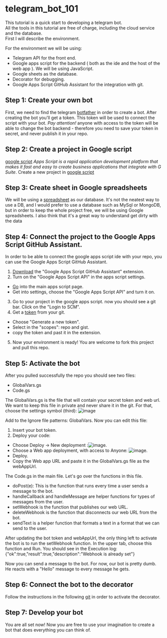 # telegram_bot_101

This tutorial is a quick start to developing a telegram bot.  
All the tools in this tutorial are free of charge, including the cloud service and the database.  
First I will describe the environment.

For the environment we will be using:  
- Telegram API for the front end.
- Google apps script for the backend ( both as the ide and the host of the web app ). We will be using JavaScript.
- Google sheets as the database.
- Decorator for debugging.
- Google Apps Script GitHub Assistant for the integration with git.

## Step 1: Create your own bot
First, we need to find the telegram [botfather](https://t.me/BotFather) in order to create a bot.
After creating the bot you'll get a token. This token will be used to connect the script with your bot.
*Pay attention!* anyone with access to the token will be able to change the bot backend - therefore you need to save your token in secret, and never publish it in your repo.

## Step 2: Create a project in Google script
[google script](https://script.google.com/) *Apps Script is a rapid application development platform that makes it fast and easy to create business applications that integrate with G Suite*.
Create a new project in [google script](https://script.google.com/)

## Step 3: Create sheet in Google spreadsheets
We will be using a [spreadsheet](https://docs.google.com/spreadsheets) as our database.
It's not the neatest way to use a DB, and I would prefer to use a database such as MySql or MongoDB, 
but in order to keep the whole project free, we will be using Google spreadsheets.
I also think that it's a great way to understand get dirty with the data 

## Step 4: Connect the project to the Google Apps Script GitHub Assistant.
In order to be able to connect the google apps script ide with your repo, you can use the Google Apps Script GitHub Assistant.
1. [Download](https://chrome.google.com/webstore/detail/google-apps-script-github/lfjcgcmkmjjlieihflfhjopckgpelofo?hl=en) the "Google Apps Script GitHub Assistant" extension.
2. Turn on the "Google Apps Script API" in the apps script settings.
  - [Go](https://script.google.com/) into the main apps script page.
  - Get into settings, choose the "Google Apps Script API" and turn it on.
3. Go to your project in the google apps script. now you should see a git bar. Click on the "Login to SCM".
4. Get a [token](https://github.com/settings/tokens) from your git.
  - Choose "Generate a new token".
  - Select in the "scopes": repo and gist.
  - copy the token and past it in the extension.
5. Now your environment is ready! You are welcome to fork this project and pull this repo.

## Step 5: Activate the bot
After you pulled successfully the repo you should see two files:
  - GlobalVars.gs
  - Code.gs


The GlobalVars.gs is the file that will contain your secret token and web url. 
We want to keep this file in private and never share it in the git.
For that, choose the settings symbol (third): 
![image](https://user-images.githubusercontent.com/49562866/139410034-2a69c1a4-ea0e-4ddf-9e86-0d919efded97.png)

Add to the Ignore file patterns: GlobalVars.
Now you can edit this file:
1. Insert your bot token.
2. Deploy your code:
  - Choose Deploy -> New deployment :![image](https://user-images.githubusercontent.com/49562866/139410379-cb97879c-96ce-47c3-b075-fbe345aaf319.png).
  - Choose a Web app deployment, with access to Anyone: ![image](https://user-images.githubusercontent.com/49562866/139410634-a5f09ad6-924d-4fff-be08-ceac54e556c0.png).
  - Deploy.
  - Copy the Web app URL and paste it in the GlobalVars.gs file as the webAppUrl.

The Code.gs in the main file.
Let's go over the functions in this file.

- doPost(e): This is the function that runs every time a user sends a message to the bot.
- handleCallback and handleMessage are helper functions for types of messages from the user.
- setWebhook is the function that publishes our web URL.
- deleteWebhook is the function that disconnects our web URL from the bot.
- sendText is a helper function that formats a text in a format that we can send to the user.

After updating the bot token and webAppUrl, the only thing left to activate the bot is to run the setWebhook function.
In the upper tab, choose this function and Run.
You should see in the Execution log:
{"ok":true,"result":true,"description":"Webhook is already set"}

Now you can send a message to the bot.
For now, our bot is pretty dumb. He reacts with a "Hello" message to every message he gets.

## Step 6: Connect the bot to the decorator
Follow the instructions in the following [git](https://github.com/d-s-t/tbot_decorator) in order to activate the decorator.

## Step 7: Develop your bot
You are all set now! 
Now you are free to use your imagination to create a bot that does everything you can think of.
